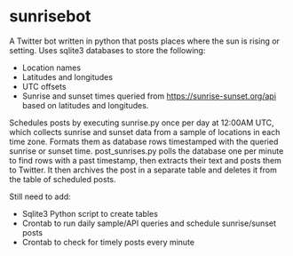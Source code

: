 # sunrisebot
A Twitter bot written in python that posts places where the sun is rising or setting. Uses sqlite3 databases to store the following:

* Location names
* Latitudes and longitudes
* UTC offsets
* Sunrise and sunset times queried from https://sunrise-sunset.org/api based on latitudes and longitudes.

Schedules posts by executing sunrise.py once per day at 12:00AM UTC, which collects sunrise and sunset data from a sample of locations in each time zone. Formats them as database rows timestamped with the queried sunrise or sunset time. post_sunrises.py polls the database one per minute to find rows with a past timestamp, then extracts their text and posts them to Twitter. It then archives the post in a separate table and deletes it from the table of scheduled posts.

Still need to add:

* Sqlite3 Python script to create tables  
* Crontab to run daily sample/API queries and schedule sunrise/sunset posts  
* Crontab to check for timely posts every minute  
